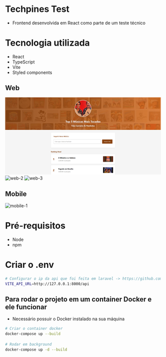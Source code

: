 # Techpines Test
- Frontend desenvolvida em React como parte de um teste técnico

# Tecnologia utilizada
- React
- TypeScript
- Vite
- Styled components

## Web
![web-1](https://github.com/alexsanderkafka/test-techpines-front/blob/main/assets/web-1.png)
![web-2](https://github.com/alexsanderkafka/test-techpines-front/blob/main/assets/web-2.gif)
![web-3](https://github.com/alexsanderkafka/test-techpines-front/blob/main/assets/web-3.gif)

## Mobile
![mobile-1](https://github.com/alexsanderkafka/test-techpines-front/blob/main/assets/mobile-1.gif)

# Pré-requisitos
- Node
- npm

# Criar o .env

```bash
# Configurar o ip da api que foi feita em laravel -> https://github.com/alexsanderkafka/test-techpines-api
VITE_API_URL=http://127.0.0.1:8000/api

```

## Para rodar o projeto em um container Docker e ele funcionar
- Necessário possuir o Docker instalado na sua máquina

```bash
# Criar o container docker
docker-compose up --build

# Rodar em background
docker-compose up -d --build
```

  
